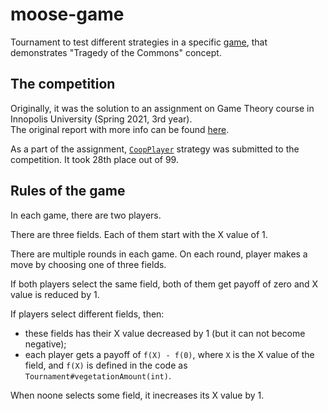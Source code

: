 # moose-game

Tournament to test different strategies in a specific [game](#rules-of-the-game), that demonstrates "Tragedy of the Commons" concept.





## The competition

Originally, it was the solution to an assignment on Game Theory course in Innopolis University (Spring 2021, 3rd year).<br>
The original report with more info can be found [here](https://drive.google.com/file/d/1KQo8gaGQo72y2SikgQ3bGXgYxMxP9pHK).

As a part of the assignment, [`CoopPlayer`](src/name/kezzyhlo/moose_game/players/CoopPlayer.java) strategy was submitted to the competition. It took 28th place out of 99.





## Rules of the game

In each game, there are two players.

There are three fields. Each of them start with the X value of 1.

There are multiple rounds in each game. On each round, player makes a move by choosing one of three fields.

If both players select the same field, both of them get payoff of zero and X value is reduced by 1.<br>

If players select different fields, then:
* these fields has their X value decreased by 1 (but it can not become negative);
* each player gets a payoff of `f(X) - f(0)`, where `X` is the X value of the field, and `f(X)` is defined in the code as `Tournament#vegetationAmount(int)`.

When noone selects some field, it inecreases its X value by 1.
